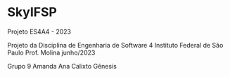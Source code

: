 # SkyIFSP
Projeto ES4A4 - 2023

Projeto da Disciplina de Engenharia de Software 4
Instituto Federal de São Paulo
Prof. Molina
junho/2023

Grupo 9
Amanda
Ana Calixto
Gênesis
